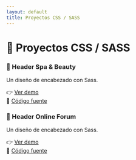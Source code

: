 ```yaml
---
layout: default
title: Proyectos CSS / SASS
---
```


# 🎨 Proyectos CSS / SASS

### 🔹 Header Spa & Beauty

Un diseño de encabezado con Sass.

👉 [Ver demo](./header-spa-beauty)  
📁 [Código fuente](https://github.com/jesuslj0/Header_Spa_and_Beauty)

### 🔹 Header Online Forum

Un diseño de encabezado con Sass.

👉 [Ver demo](./header-online-forum)  
📁 [Código fuente](https://github.com/jesuslj0/Header_Online_Forum)